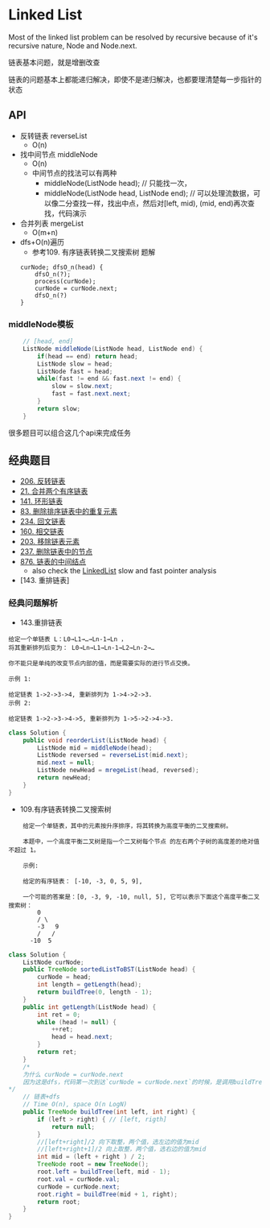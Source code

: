 # Linked List

Most of the linked list problem can be resolved by recursive because of it's recursive nature, Node and Node.next.

链表基本问题，就是增删改查

链表的问题基本上都能递归解决，即使不是递归解决，也都要理清楚每一步指针的状态

## API
* 反转链表 reverseList
    * O(n)
* 找中间节点 middleNode
    * O(n)
    * 中间节点的找法可以有两种
        * middleNode(ListNode head); // 只能找一次，
        * middleNode(ListNode head, ListNode end); // 可以处理流数据，可以像二分查找一样，找出中点，然后对[left, mid), (mid, end)再次查找，代码演示
* 合并列表 mergeList
    * O(m+n)
* dfs+O(n)遍历 
    * 参考109. 有序链表转换二叉搜索树 题解
    ```
    curNode; dfsO_n(head) { 
        dfsO_n(?); 
        process(curNode); 
        curNode = curNode.next; 
        dfsO_n(?)
    }
    ```

### middleNode模板    

```java
    // [head, end]
    ListNode middleNode(ListNode head, ListNode end) {
        if(head == end) return head;
        ListNode slow = head;
        ListNode fast = head;
        while(fast != end && fast.next != end) {
            slow = slow.next;
            fast = fast.next.next;
        }
        return slow;
    }
```
很多题目可以组合这几个api来完成任务
## 经典题目
* [206. 反转链表](./206-reverse-linked-list/)
* [21. 合并两个有序链表](./21.merge-two-sorted-lists)
* [141. 环形链表](./141.linked-list-cycle/)
* [83. 删除排序链表中的重复元素](./83.remove-duplicates-from-sorted-list)
* [234. 回文链表](./234-palindrome-linked-list/234.md)
* [160. 相交链表](./160.intersection-of-two-linked-lists/)
* [203. 移除链表元素](./203.remove-linked-list-elements)
* [237. 删除链表中的节点](./237.delete-node-in-a-linked-list)
* [876. 链表的中间结点](./876.middle-of-the-linked-list)
    * also check the [LinkedList](./LinkedListFastSlow.md) slow and fast pointer analysis
* [143. 重排链表]



### 经典问题解析

* 143.重排链表

```
给定一个单链表 L：L0→L1→…→Ln-1→Ln ，
将其重新排列后变为： L0→Ln→L1→Ln-1→L2→Ln-2→…

你不能只是单纯的改变节点内部的值，而是需要实际的进行节点交换。

示例 1:

给定链表 1->2->3->4, 重新排列为 1->4->2->3.
示例 2:

给定链表 1->2->3->4->5, 重新排列为 1->5->2->4->3.
```

```java
class Solution {
    public void reorderList(ListNode head) {
        ListNode mid = middleNode(head);
        ListNode reversed = reverseList(mid.next);
        mid.next = null;
        ListNode newHead = mregeList(head, reversed);
        return newHead;
    }
}
```


* 109.有序链表转换二叉搜索树
```
    给定一个单链表，其中的元素按升序排序，将其转换为高度平衡的二叉搜索树。

    本题中，一个高度平衡二叉树是指一个二叉树每个节点 的左右两个子树的高度差的绝对值不超过 1。

    示例:

    给定的有序链表： [-10, -3, 0, 5, 9],

    一个可能的答案是：[0, -3, 9, -10, null, 5], 它可以表示下面这个高度平衡二叉搜索树：
        0
        / \
        -3   9
        /   /
      -10  5
```

```java
class Solution {
    ListNode curNode;
    public TreeNode sortedListToBST(ListNode head) {
        curNode = head;
        int length = getLength(head);
        return buildTree(0, length - 1);
    }
    public int getLength(ListNode head) {
        int ret = 0;
        while (head != null) {
            ++ret;
            head = head.next;
        }
        return ret;
    }
    /*
    为什么 curNode = curNode.next
    因为这是dfs，代码第一次到达`curNode = curNode.next`的时候，是调用buildTree(left, mid-1)来build左子树。我们用链表节点第一个元素创建左子树。然后调用`curNode = curNode.next`，curNode指向了第二个元素，这个元素会复制给左节点的父节点。然后`curNode = curNode.next`再次被调用，curNode指向第三个元素。
*/
    // 链表+dfs
    // Time O(n), space O(n LogN)
    public TreeNode buildTree(int left, int right) {
        if (left > right) { // [left, rigth]
            return null;
        }
        //[left+right]/2 向下取整，两个值，选左边的值为mid
        //[left+right+1]/2 向上取整，两个值，选右边的值为mid
        int mid = (left + right ) / 2; 
        TreeNode root = new TreeNode();
        root.left = buildTree(left, mid - 1);
        root.val = curNode.val;
        curNode = curNode.next;
        root.right = buildTree(mid + 1, right);
        return root;
    }
}

```